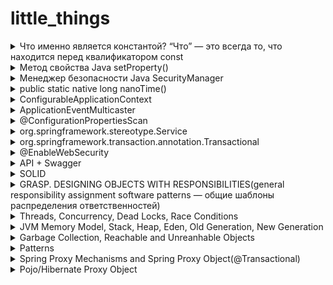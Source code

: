 # little_things

<details>
  <summary> Что именно является константой? “Что” — это всегда то, что находится перед квалификатором const </summary>

## int const*(лучше) и const int * это указатель на константный инт

Это означает, что объявляемая переменная является указателем, указывающим на постоянное целое число. По сути, это означает, что указатель указывает на значение, которое не следует изменять. Квалификатор ```const``` не влияет на указатель в этом сценарии, поэтому указатель может указывать на какой-либо другой адрес.
```c
int main()
{
    const int q = 5;
    printf("First const int q is %d\n", q);
    printf("Address of q: %p\n", &q);
    printf("------------------------");
    printf("\n");
    int const* p = &q;
    printf("Second const* p itself is nothing %ls\n", p);
    printf("\n");
    printf("Second const* p after turn to 5(printed as *p): %d\n", *p);
    printf("Address of p: %p\n", &p);
    printf("------------------------");
    printf("\n");
    //Compilation error  
    //*p = 7;
  
    const int q2 = 7;
    printf("Third const int q2 is %d\n", q2);
    printf("Address of q2: %p\n", &q2);
    //Valid
    p = &q2; 
    printf("Third const* p after turn to 7(printed as *p): %d\n", *p);
    printf("Third const* p itself is nothing %ls\n", p);
    printf("\n");
    printf("Address of p: %p\n", &p);
      
    return 0;
}
```
![Screenshot from 2022-05-06 11-58-41](https://user-images.githubusercontent.com/84707645/167103544-74c852e3-00dd-4a8c-8625-37350317c481.png)

## int *const это константный указатель на int
```c
int main()
{
    int a = 5, b = 10, c = 15;

	const int* foo;
	// pointer to constant int.
	foo = &a;
	// assignment to where foo points to.

	/* dummy statement*/
	*foo = 6;
	// the value of a can´t get changed through the pointer.

	foo = &b;
	// the pointer foo can be changed.



	int *const bar = &c;
	// constant pointer to int 
	// note, you actually need to set the pointer 
	// here because you can't change it later ;)

	*bar = 16;            // the value of c can be changed through the pointer.    

	/* dummy statement*/
	bar = &a;             // not possible because bar is a constant pointer.  
}
```


## const int* const и int const* const — константный указатель на константное целое число
Это означает, что объявляемая переменная является константным указателем, указывающим на 		постоянное целое число. По сути, это означает, что постоянный указатель указывает на постоянное 	значение. Следовательно, ни указатель не должен указывать на новый адрес, ни значение, на которое 	указывает указатель, не должно изменяться.
Первое ключевое слово const может находиться в любой части типа данных, поэтому const int* const 	эквивалентно int const* const.
</details>



<details>
  <summary> Метод свойства Java setProperty() </summary>
	
	
Метод setProperty() используется для установки заданного элемента значения (val_ele), связанного с заданным ключевым элементом (key_ele), когда ни один элемент значения не связан ранее, в противном случае он заменяет старое значение заданным значением для данного ключа этого свойства.

```public Object setProperty(String key, String value)```

Строка key_ele — представляет ключевой элемент, для которого должно быть установлено значение.
	
Строка val_ele — представляет элемент значения для данного ключа.

Тип возвращаемого значения метода — Object , он возвращает старое значение, связанное с данным ключом, если он существует, в противном случае он возвращает null.

```java
import java.io.*;
import java.util.*;

public class SetPropertyOfProperties {
	public static void main(String arg[]) throws Exeption {
	Properties prop = new Properties();
	prop.put("10", "C");
	prop.put("20", "C++");
	prop.put("30", "JAVA");
	prop.put("40", "PHP");
	prop.put("50", "SDFC");
	
	Object ob = prop.setProperty("20", "OOPS")
	
	System.out.println("prop.setProperty(20, OOPS): " + ob);
	
	prop.list(System.out);
	}
}
```

```
prop.setProperty(20, OOPS): C++
--listing properties--
50=SFDC
40=PHP
30=JAVA
20=OOPS
10=C
```
	
</details>

<details>
  <summary> Менеджер безопасности Java SecurityManager </summary>
  
SecurityManager — это механизм управления безопасностью, предоставляемый java, который можно использовать для контроля разрешений на некоторые операции каждого из наших классов.

При запуске неизвестной Java-программы в программе может быть вредоносный код (удаление системных файлов, перезагрузка системы и т. д.) Для того чтобы запуск вредоносного кода не повлиял на систему, необходимо контролировать разрешения запущенного кода. В это время необходимо включить Java Security Manager.

Например, если в сервлете tomcat есть такой код, как System.exit(), то будет отправлен запрос, который приведет к выключению нашей виртуальной машины, и tomcat тоже будет закрыт. мы можем установить разрешения. , потому что в методе System.exit() он будет проверять, есть ли у вызываемого класса разрешение, и если разрешения нет, ему будет отказано.
	
</details>


<details>
  <summary> public static native long nanoTime() </summary>
	
  Возвращает текущее значение источника времени с высоким разрешением работающей виртуальной машины Java в наносекундах.
	
  ```
  For example, to measure how long some code takes to execute:
 	long startTime = System.nanoTime();  
	// ... the code being measured ...  
	long elapsedNanos = System.nanoTime() - startTime;
  ```
	
System.nanoTime() основан на тактовом цикле ядра процессора, и время его запуска неизвестно, в интернете есть статья о том, что оно рассчитывается от времени запуска ядра процессора, есть скрытые опасности в использовании System.nanoTime() для измерения времени. Например, при работе на многоядерном процессоре разные вызовы могут получать время разных ядер и время запуска различных ядер многоядерного процессора Вероятно, не совсем согласованно, что может привести к ошибкам синхронизации.
	
</details>

<details>
  <summary> ConfigurableApplicationContext </summary>
	
ApplicationContext определяет базовые спецификации расширенных контейнеров, это главный интерфейс спринга, описывающий контейнер внедрения зависимостей. Фактически, он не наследует напрямую базовый контейнер BeanFactory. Видно, что прямой родительский интерфейс ApplicationContext значительно расширяет BeanFactory, в том числе:

Регистрация и публикация событий
Парсинг сообщений
Парсинг ресурсов
Hierarchical Bean Factory
Listener
Благодаря вышеприведенному расширению мы можем в основном узнать характеристики расширенного контейнера IOC(Инверсия управления (англ. Inversion of Control, IoC)), что также является ключевой частью изучения всего контейнера ApplicationContext.
	

![image](https://user-images.githubusercontent.com/84707645/190183639-132fd544-b34f-4dba-9390-94c16d164f68.png)
	
1. [ApplicationContext](https://blog.csdn.net/ligel136738/article/details/113533132?ops_request_misc=%257B%2522request%255Fid%2522%253A%2522166316207716782388017187%2522%252C%2522scm%2522%253A%252220140713.130102334..%2522%257D&request_id=166316207716782388017187&biz_id=0&utm_medium=distribute.pc_search_result.none-task-blog-2~all~top_click~default-1-113533132-null-null.142^v47^pc_rank_34_default_2,201^v3^control_1&utm_term=ConfigurableApplicationContext&spm=1018.2226.3001.4187)
- Inherited from ListableBeanFactory interface: factory methods for accessing application components
	
- Inherited from the ResourceLoader interface: load file resources in a generic way
	
- Inherited from the ApplicationEventPublisher interface: registering and publishing events
	
- Inherited from the MessageSource interface: process messages, support internationalization

Определенный из контекста родительского приложения всегда будет иметь приоритет в дочернем контексте.

2. ConfigurableApplicationContext

ConfigurableApplicationContext является подклассом ApplicationContext, и основная задача этого интерфейса — настроить функцию контекста приложения.

[Дополнительно](https://blog.csdn.net/ligel136738/article/details/113448427)

</details>

<details>
  <summary> ApplicationEventMulticaster </summary>
ApplicationEventMulticaster — это интерфейс трансляции событий в spring, который отвечает за трансляцию и публикацию событий.

Если внутри контейнера есть bean-компонент с именем applicationEventMulticaster, это устанавливает этот bean-компонент в качестве распространителя событий в контексте.
	
Если в контейнере нет компонента, он будет по умолчанию SimpleApplicationEventMulticaster.

</details> 


<details>
  <summary> @ConfigurationPropertiesScan </summary>
В проектах SpringBoot нам часто нужно привязать некоторые элементы конфигурации с определенными префиксами к классу конфигурации. В настоящее время мы можем использовать @EnableConfigurationPropertiesаннотацию @ConfigurationPropertiesдля достижения. Аннотации также добавлены в SpringBoot 2.2.0 @ConfigurationPropertiesScan, чтобы помочь нам упростить регистрацию класса конфигурации как Bean. Далее в основном объясняется использование и реализация исходного кода этих трех аннотаций.
	
Существуют следующие элементы конфигурации, которые мы используем @ConfigurationProperties и @EnableConfigurationProperties чтобы привязать их к классам конфигурации, и эти классы конфигурации будут фактически зарегистрированы как bean-компоненты.

</details> 

<details>
  <summary> org.springframework.stereotype.Service </summary>
org.springframework.stereotype.Service — это аннотация Spring, используемая для обозначения компонентов бизнес-уровня (службы).
Отмеченный компонент должен иметь такую конфигурацию в конфигурационном файле 
```java
	< context : component-scan base-package = " имя пакета" > < /context:component-scan > 
```

Также может указывать на то, что класс является «Фасадом бизнес-службы» (в смысле шаблонов Core J2EE) или чем-то подобным. Эта аннотация является стереотипом общего назначения, и отдельные группы могут сузить свою семантику и использовать ее по мере необходимости.
</details>

		
<details>
  <summary> org.springframework.transaction.annotation.Transactional </summary>
Transactional — это аннотация транзакции, определенная в Spring, которая добавляется к методу или классу для запуска транзакции. Он в основном получает информацию об аннотациях bean-компонентов посредством отражения и использует АОП для инкапсуляции и реализации программных транзакций.
	
В некоторых бизнес-сценариях, если в запросе необходимо записать данные из нескольких таблиц или выполнить несколько SQL-запросов одновременно, чтобы обеспечить атомарность операции (одновременное успешное или неудачное выполнение) и избежать несогласованности данных, мы используем транзакции. обычно используются; в среде Spring мы часто используем аннотацию @Transactional для управления транзакциями.
	
[Транзакция](https://blog.csdn.net/minghao0508/article/details/124374637?ops_request_misc=%257B%2522request%255Fid%2522%253A%2522166317290016800182714431%2522%252C%2522scm%2522%253A%252220140713.130102334..%2522%257D&request_id=166317290016800182714431&biz_id=0&utm_medium=distribute.pc_search_result.none-task-blog-2~all~sobaiduend~default-2-124374637-null-null.142^v47^pc_rank_34_default_2,201^v3^control_1&utm_term=%40interface%20Transactional&spm=1018.2226.3001.4187) относится к логической группе операций, и единицы, составляющие эту группу операций, либо все успешны, либо все неудачны, ниже вводятся основные понятия, связанные с транзакциями.
	
ACID относится к четырем характеристикам, которыми должна обладать система управления базами данных ( СУБД ), чтобы гарантировать правильность и надежность транзакции в процессе записи или обновления данных : ACID (от англ. atomicity, consistency, isolation, durability) — набор требований к транзакционной системе, обеспечивающий наиболее надёжную и предсказуемую её работу — атомарность[⇨], согласованность[⇨], изоляция[⇨], устойчивость[⇨]; сформулированы в конце 1970-х годов Джимом Греем.

Spring предоставляет богатую функциональную поддержку для управления транзакциями. Управление транзакциями Spring делится на два способа: программный и декларативный:

1) Программная транзакция : позволяет пользователям точно определить границу транзакции в коде и реализовать ее самостоятельно, когда это необходимо бизнес-логике, через программный код с меньшей степенью детализации;

Для программного управления транзакциями используйте TransactionTemplate или непосредственно базовый PlatformTransactionManager; для программного управления транзакциями Spring рекомендует использовать TransactionTemplate;

2) Декларативная транзакция : основана на Spring AOP(Аспе́ктно-ориенти́рованное программи́рование), реализуется с помощью аннотаций или конфигурации XML, помогает пользователям отделить операции от правил транзакций;

Суть его заключается в том, чтобы перехватить метод до и после, а затем создать или присоединиться к транзакции до запуска целевого метода, и зафиксировать или откатить транзакцию в соответствии с выполнением после выполнения целевого метода; также есть два распространенных способа декларативного управление транзакциями, один из них - Сделать соответствующие объявления правил транзакций в файле конфигурации XML, а другой основан на аннотации @Transactional.Очевидно, что метод на основе аннотаций проще в использовании.

Очевидно, что декларативные транзакции лучше, чем программные транзакции, которые являются ненавязчивым методом разработки, поддерживаемым Spring ; декларативное управление транзакциями защищает бизнес-код от загрязнения, а метод нуждается в поддержке транзакций, просто добавьте аннотации;

По сравнению с программными транзакциями декларативные транзакции также имеют недостатки, поскольку на основе Spring AOP (динамический прокси) самые мелкие декларативные транзакции могут действовать только на уровне метода и не могут действовать на уровне блока кода, как программные транзакции. конечно, блоки кода, которые нуждаются в управлении транзакциями, также могут быть разделены на методы, кроме того, вызовы между аналогичными методами не будут перехватываться АОП, что приводит к недопустимым аннотациям транзакций.
	
Атрибуты транзакций можно понимать как некоторые базовые конфигурации транзакций, описывающие, как политики транзакций применяются к методам; атрибуты транзакций включают несколько аспектов: поведение распространения, правила изоляции, правила отката, тайм-аут транзакции, только для чтения или нет;

```
TransactionDefinition.PROPAGATION_REQUIRED(если есть текущая транзация, присоединить к транзакции, если текущей транзакции нет, то создайте новую транзакцию. Это значение по умолчанию)
	
TransactionDefinition.PROPAGATION_REQUIRES_NEW(создайте новую транзакцию и, если текущая транзакция существует, приостановите транзакцию)
	
TransactionDefinition.PROPAGATION_SUPPORTS(если в данный момент существует транзакция, присоединить к транзакии, если нет, то продолжать работать без транзакции)
	
TransactionDefinition.PROPAGATION_NOT_SUPPORTED(выполняется без транзакций. Если есть текущая транзакция, текущая транзакция приостанавливается)
	
TransactionDefinition.PROPAGATION_NEVER(выполняется нетранзакционным способом, если в данный момент существует транзакция, генерируется исключение)
	
TransactionDefinition.PROPAGATION_MANDATORY(если есть текущая транзакция, присоединитесь к транзакции, если текущей транзакции нет, генерируется исключение)
	
TransactionDefinition.PROPAGATION_NESTED(если транзакция существует в данный момент, создайте транзакцию для выполенения как вложенную транзакцию текущей транзакции, если в данный момент транзакции нет, то значение эквивалентно TransactionDefinition.PROPAGATION_REQUIRED)
```

</details> 

		
<details>
  <summary> @EnableWebSecurity </summary>
Во-первых, аннотация EnableWebSecurity является составной аннотацией, в которой используется аннотация @EnableGlobalAuthent

Во-первых, класс конфигурации WebSecurityConfiguration активируется в 1. В этом классе конфигурации вводится очень важный bean-компонент SpringSecurityFilterChain, который является основным фильтром Spring Secuity, который является записью аутентификации для запроса.
	
В этой аннотации активирован класс конфигурации AuthenticationConfiguration. Этот класс используется для настройки основных классов, связанных с аутентификацией. Основная функция этого класса — внедрить AuthenticationManagerBuilder в контейнер Spring. AuthenticationManagerBuilder фактически использует режим построителя, который может создавать AuthenticationManager Как упоминалось ранее, этот класс является точкой входа для аутентификации личности.

Итак, на данный момент аннотация EnableWebSecurity выполняет две функции: 1. Загрузить класс конфигурации WebSecurityConfiguration и настроить стратегию аутентификации безопасности. 2: Загружается AuthenticationConfiguration и настраивается информация аутентификации.
</details>

<details>
  <summary> API + Swagger </summary>
	
Open API - это спецификация, но только для версии 3.0 и выше. Swagger - всё остальное(но иногда и спецификация). [Лекция](https://www.youtube.com/watch?v=lYjm2w8-ERI)
	
![image](https://user-images.githubusercontent.com/84707645/190857090-9ac60e62-069a-440b-a9dd-681cae6cb4c2.png)

![image](https://user-images.githubusercontent.com/84707645/190857444-1e080c6a-f192-4319-8740-ec404474b624.png)
	
![image](https://user-images.githubusercontent.com/84707645/190857324-e567a169-8893-4dae-a8fd-4851be96c07d.png)

![image](https://user-images.githubusercontent.com/84707645/190857413-fcce81f9-0539-40bb-80bd-01c74289dbdc.png)


</details>


<details>
  <summary> SOLID </summary>
	
<img width="710" alt="Screen Shot 2022-09-26 at 3 59 26 PM" src="https://user-images.githubusercontent.com/84707645/192282807-a563837b-a264-4c35-80b0-581bf19dce62.png">

Последняя трактовка принципов SOLID by Robert C. Martin от 2022-07-06
	
### The Single Responsibility Principle (SRP) - принцип единой ответственности утверждает, что класс или модуль
должен иметь одну — и только одну — причину для изменения. Попытки идентификации ответственностей (причин для изменения) часто помогают выявить и создать более качественные абстракции для нашего кода. Каждый класс инкапсулирует одну ответственность, имеет одну причину для изменения и взаимодействует с другими классами для реализации желаемого поведения системы. Если класс берет на себя несколько обязанностей, то
у него появляется несколько причин для изменения. 
	
У класса Rectangle есть два метода. Один рисует прямоугольник на экране, другой вычисляет площадь прямоугольника(trouble trouble)

<img width="710" alt="Screen Shot 2022-09-26 at 4 11 19 PM" src="https://user-images.githubusercontent.com/84707645/192285277-362b7abd-d7d7-4331-b24e-866949e27890.png">

Более правильный подход к дизайну состоит в том, чтобы распределить обязанности по двум разным классам, как показано на рисунке ниже. Теперь вычислительная часть Rectangle помещена в класс GeometricRectangle и изменения в алгоритме рисования прямоугольников не могут повлиять на приложение ComputationalGeometryApplication
	
<img width="710" alt="Screen Shot 2022-09-26 at 4 12 57 PM" src="https://user-images.githubusercontent.com/84707645/192285822-a65d0ebd-a58c-49e0-ac91-9b0d9f2b6d29.png">
	
Например, есть интерфейс Modem. У него две обязанности: управление соединением (методы Dial и Hangup) и передача данных (методы Send и Recv).
	
```
public interface Modem. 
{
 	public void Dial(string pno);
 	public void Hangup();
 	public void Send(char c);
 	public char Recv();
}
```

Следует ли разделить эти обязанности? Все зависит от того, как именно изменяется приложение. Если модификация подразумевает изменение сигнатуры методов управления соединением, то дизайн начинает быть жестким, так как классы, вызывающие Send и Recv, придется повторно компилировать и развертывать чаще, чем хотелось бы -> значит обязанности лучше разделить. 
	
Если приложение не модифицируют таким образом, что эти обязанности изменяются порознь, то и разделять их нет необходимости. Более того, разделение в этом случае будет излишне сложным. Ось изменения становится таковой, только если изменение имеет место. Неразумно применять SRP – как и любой другой принцип, – если для того нет причин.

🔴Gather together those things that change for the same reasons and at the same times. Separate those things that change for different reasons or at different times.
	
### The Open-Closed Principle (OCP) - принцип открытого-закрытого, отделяйте модули, которые часто меняются, от модулей, которые меняются реже, с помощью уровня абстракции.
	
Если единственное изменение в каком-то месте программы приводит к каскаду изменений в зависимых модулях, то дизайн жёсткий. Принцип OCP рекомендует переработать систему так, чтобы в будущем аналогичные изменения можно было реализовать путем добавления нового кода, а не изменения уже работающего.

На рисунке ниже изображен простой дизайн, нарушающий принцип OCP. Классы Client и Server конкретные. Класс Client использует класс Server. Если мы захотим, чтобы объект Client использовал другой серверный объект, то класс Client придется изменить, указав в нем имя нового серверного класса.

<img width="420" alt="Screen Shot 2022-09-26 at 5 37 22 PM" src="https://user-images.githubusercontent.com/84707645/192304848-f078ea8b-24d0-4f5e-8f5e-7c4b1e6fe102.png">

На рисунке ниже всё согласуется с OCP(Паттерн Стратегия: класс Client является одновременно открытым и закрытым). В данном случае класс ClientInterface абстрактный и содержит только абстрактные методы. Класс Client использует эту абстракцию. Однако объекты класса Client будут пользоваться объектами производного класса Server. Если мы захотим, чтобы объекты Client пользовались другим серверным классом, то сможем создать новый класс, производный от ClientInterface. Сам класс Client при этом не изменится.

<img width="420" alt="Screen Shot 2022-09-26 at 5 37 27 PM" src="https://user-images.githubusercontent.com/84707645/192304984-c410d5f2-2a3f-444c-8300-072cf9c13a19.png">

Ниже показана альтернативная структура на основе паттерна Шаблонный метод (Template Method) (Паттерн Шаблонный метод: базовый класс является одновременно открытым и закрытым). В классе Policy есть набор открытых конкретных методов, реализующих некоторую политику; они аналогичны методам класса Client на рис. 9.2. Как и раньше, эти методы описывают определенные функции в терминах абстрактных интерфейсов. Но теперь эти абстрактные интерфейсы являются частью самого класса Policy.
	
<img width="420" alt="Screen Shot 2022-09-26 at 5 51 07 PM" src="https://user-images.githubusercontent.com/84707645/192309185-4d1c0c4b-aa17-4245-a765-7c736469b5a2.png">

Задача с рисованием кругов и квадратов: 
```
enum ShapeType {circle, square};
struct Shape
{
 	ShapeType itsType;
};
```
Суть в том, что если я захочу туда добавить рисование треугольника, то пришлось бы добавить его в enum, модифицировать весь код. И так для каждого нового вида фигур(плохо плохо)
	
Решение, которое соблюдает OCP:
```
public interface Shape
{
 	void Draw();
}
	
public class Square : Shape
{
 	public void Draw()
 	{
 		// нарисовать квадрат
 	}
}
	
public class Circle : Shape
{
 	public void Draw()
 	{
 		// нарисовать круг
 	}
}
	
public void DrawAllShapes(IList shapes)
{
 	foreach(Shape shape in shapes)
 	shape.Draw();
}
```
Если мы захотим расширить поведение метода DrawAllShapes, чтобы он умел рисовать еще один вид фигур, то достаточно будет
добавить новый класс, производный от Shape(вуаля)

🔴Separate modules that frequently change from modules that change less frequently with a layer of abstraction.

### The Liskov Substitution Principle (LSP) - реализация интерфейса никогда не должна нарушать контракт между этим интерфейсом и его пользователями(Должна быть возможность вместо базового типа подставить любой его подтип). The implementation of an interface must never violate the contract between that interface and its users.
	
```
struct Point {double x, y;}
public enum ShapeType {square, circle};
public class Shape
	
{
     private ShapeType type;
     public Shape(ShapeType t){type = t;}
     public static void DrawShape(Shape s)
     {
         if(s.type == ShapeType.square)
		(s as Square).Draw();
 	 else if(s.type == ShapeType.circle)
 		(s as Circle).Draw();
     }
}
	
public class Circle : Shape
{
     private Point center;
     private double radius;
     public Circle() : base(ShapeType.circle) {}
     public void Draw() {/* рисует круг */}
}
	
public class Square : Shape
{
     private Point topLeft;
     private double side;
     public Square() : base(ShapeType.square) {}
     public void Draw() {/* рисует квадрат */}
}
```
Метод DrawShape	нарушает принцип OCP. Он должен знать обо всех классах, производных от Shape, и при каждом появлении нового производного класса его придется изменять. 
	
Рассмотрим инженера Васю. Он изучал объектно-ориентированные технологии и пришел к выводу, что затраты на полиморфизм слишком велики. Поэтому он определил класс Shape без абстрактных методов. Классы Square и Circle являются производными от Shape, и в них есть методы Draw(), но они не переопределяют одноименный метод в классе Shape. Так как Circle и Square невозможно подставить вместо Shape, то DrawShape должна определять тип переданного ей параметра и вызывать подходящий метод Draw.
Тот факт, что Square и Circle нельзя подставить вместо Shape, – нарушение принципа LSP. И вызвано оно отходом от принципа OCP в методе DrawShape. Таким образом, нарушение LSP – это латентное нарушение OCP.

### The Interface Segregation Principle (ISP) - не полагайтесь на то, что вам не нужно.(Клиенты не должны вынужденно зависеть от методов, которыми не пользуются)

Рассмотрим охранную систему, в которой объекты Door (Дверь) можно запирать и отпирать, а также узнавать, открыта дверь или закрыта. Тип Door закодирован в виде интерфейса, чтобы клиенты могли использовать объекты, согласованные с интерфейсом двери, не зная о деталях конкретной реализации.

```
public interface Door
{
     void Lock();
     void Unlock();
     bool IsDoorOpen();
}
```
	
Теперь предположим, что одна такая реализация, TimedDoor, должна подавать звуковой сигнал, если дверь остается открытой слишком долго. Для этого TimedDoor взаимодействует с объектом Timer.
	
```
public class Timer
{
 	public void Register(int timeout, TimerClient client)
 	{/* код */}
}
	
public interface TimerClient
{
 	void TimeOut();
}
```
	
Если объект желает получать уведомление об истечении тайм-аута, он вызывает метод Register объекта Timer. Этому методу в качестве аргументов передаются величина тайм-аута и ссылка на объект TimerClient, метод TimeOut которого нужно вызвать, когда тайм-аут истечет.
Как организовать взаимодействие класса TimerClient с классом TimedDoor таким образом, чтобы некий код внутри TimedDoor мог получать уведомления о тайм-ауте? Есть несколько вариантов. На рисунке ниже(Класс TimerClient на вершине иерархии) показано наиболее распространенное решение. Мы производим класс Door, а значит, и TimedDoor от TimerClient. Тем самым гарантируется, что TimerClient может зарегистрировать себя в объекте Timer и получить сообщение TimeOut.
	
<img width="557" alt="Screen Shot 2022-09-27 at 5 47 46 PM" src="https://user-images.githubusercontent.com/84707645/192559281-d4a1cbf6-cbeb-45aa-a914-3e28ce80943c.png">

Проблема этого решения в том, что класс Door теперь зависит от TimerClient. Но не всем разновидностям Door необходимо следить за временем. На самом деле первоначальная абстракция Door вообще ничего не знала об отсчете времени. При создании производных от Door классов, не интересующихся временем, нам придется включать вырожденные реализации метода TimeOut, то есть идти на нарушение принципа LSP. К тому же приложения, в которых используются такие производные классы, должны будут импортировать определение класса TimerClient, хотя оно им и не нужно. Это попахивает ненужной сложностью и ненужным повторением.
	
🔴Don't depend on things you don’t need.

### The Dependency Inversion Principle (DIP) - политики более низкого уровня должны зависеть от политик более высокого уровня. 
	
Но в правильно спроектированной объектно-ориентированной программе структура зависимостей «инвертирована» по отношению к той, что возникает в результате применения традиционных процедурных методик. модули верхнего уровня, определяющие стратегию, должны влиять на модули нижнего уровня, а не наоборот. Модули, которые содержат высокоуровневые бизнесправила, должны быть приоритетнее модулей, определяющих детали реализации, и независимы от них. Модули верхнего уровня вообще никак не должны зависеть от модулей более низкого уровня.

Иногда это называют принципом Голливуда: «Не звоните нам, мы сами позвоним». Модули нижнего уровня предоставляют реализацию интерфейсов, объявленных на более высоком уровне и оттуда же вызываемых.
	
<img width="420" alt="Screen Shot 2022-09-27 at 6 32 02 PM" src="https://user-images.githubusercontent.com/84707645/192570122-4a9be409-0d51-4da8-bbd7-6e0133e9a240.png">

Благодаря инверсии владения слой PolicyLayer невосприимчив к любым изменениям слоев MechanismLayer и UtilityLayer. Более того, PolicyLayer можно повторно использовать в любом контексте, где определены модули нижнего уровня, согласованные с интерфейсом PolicyServiceInterface. Таким образом, обратив зависимости, мы создали структуру, одновременно более гибкую, прочную и подвижную.
	
🔴Lower level policies should depend on higher level policies.
	
</details>
		
<details>
  <summary> GRASP. DESIGNING OBJECTS WITH RESPONSIBILITIES(general responsibility assignment software patterns — общие шаблоны распределения ответственностей) </summary>
  
[General Responsibility Assignment Software Patterns](https://gist.github.com/dimabory/56e36474a1bb5573c08f26805a978fb5)

| Принцип | Решение | Решаемая проблема |  Похожий паттерн | 
| ----------- | ----------- | ----------- | ----------- |
| Information Expert(информационный эксперт) | Обязанности назначаются классу, который имеет информацию, необходимую для их выполнения | Каков основной принцип распределения обязанностей между объектами? | Low Coupling, High Cohesion |
| Creator(Создатель) | Как правило, возлагайте на класс B ответственность за создание объекта A, если применимо одно или, предпочтительно, несколько из следующего:
-B содержат или составно объединяют экземпляры A
-B записывает экземпляры A
-B тесно используют экземпляры A
-B имеют инициализирующую информацию для экземпляров A и передают ее при создании. | Кто создает объект А? | Low Coupling, Factory pattern |

</details>
		
<details>
  <summary> Threads, Concurrency, Dead Locks, Race Conditions </summary>
</details>

<details>
  <summary> JVM Memory Model, Stack, Heap, Eden, Old Generation, New Generation </summary>
</details>
		
<details>
  <summary> Garbage Collection, Reachable and Unreanhable Objects </summary>
</details>
		
<details>
  <summary> Patterns </summary>
</details>
		
<details> 
  <summary> Spring Proxy Mechanisms and Spring Proxy Object(@Transactional) </summary>
</details>
		
<details>
  <summary> Pojo/Hibernate Proxy Object </summary>
</details>
